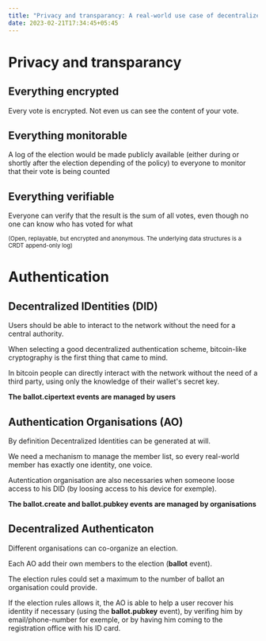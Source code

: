 ```yaml
---
title: "Privacy and transparancy: A real-world use case of decentralized authentication"
date: 2023-02-21T17:34:45+05:45
---
```


# Privacy and transparancy

## Everything encrypted

Every vote is encrypted. Not even us can see the content of your vote. 

## Everything monitorable

A log of the election would be made publicly available (either during or shortly after the election depending of the policy) to everyone to monitor that their vote is being counted

## Everything verifiable

Everyone can verify that the result is the sum of all votes, even though no one can know who has voted for what

<small>(Open, replayable, but encrypted and anonymous. The underlying data structures is a CRDT append-only log)</small>

# Authentication

## Decentralized IDentities (DID)

Users should be able to interact to the network without the need for a central authority.

When selecting a good decentralized authentication scheme, bitcoin-like cryptography is the first thing that came to mind.

In bitcoin people can directly interact with the network without the need of a third party, using only the knowledge of their wallet's secret key.

**The ballot.cipertext events are managed by users**

## Authentication Organisations (AO)

By definition Decentralized Identities can be generated at will.

We need a mechanism to manage the member list, so every real-world member has exactly one identity, one voice.

Autentication organisation are also necessaries when someone loose access to his DID (by loosing access to his device for exemple).

**The ballot.create and ballot.pubkey events are managed by organisations**

## Decentralized Authenticaton

Different organisations can co-organize an election.

Each AO add their own members to the election (**ballot** event).

The election rules could set a maximum to the number of ballot an organisation could provide.

If the election rules allows it, the AO is able to help a user recover his identity if necessary (using the **ballot.pubkey** event), by verifing him by email/phone-number for exemple, or by having him coming to the registration office with his ID card.
